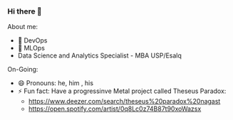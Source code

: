 ### Hi there 👋

<!--
**marcpires/marcpires** is a ✨ _special_ ✨ repository because its `README.md` (this file) appears on your GitHub profile.

<img src="https://github-readme-stats.vercel.app/api?username=marcpires&show_icons=true
>(https://github.com/anuraghazra/github-readme-stats)
-->


About me:

- 🔭 DevOps
- 👯 MLOps
- Data Science and Analytics Specialist - MBA USP/Esalq

On-Going:
<!--
- 🤔 I’m looking for help with ...
- 💬 Ask me about ...
- 📫 How to reach me: ...
-->
- 😄 Pronouns: he, him , his
- ⚡ Fun fact: Have a progressinve Metal project called Theseus Paradox:
    - https://www.deezer.com/search/theseus%20paradox%20nagast
    - https://open.spotify.com/artist/0q8Lc0z74B87t90xoWazsx


